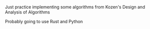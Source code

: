 Just practice implementing some algorithms from Kozen's Design and Analysis of Algorithms

Probably going to use Rust and Python

